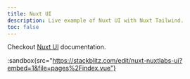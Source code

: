 ```yaml
---
title: Nuxt UI
description: Live example of Nuxt UI with Nuxt Tailwind.
toc: false
---
```


Checkout [Nuxt UI](https://ui.nuxt.com) documentation.

:sandbox{src="https://stackblitz.com/edit/nuxt-nuxtlabs-ui?embed=1&file=pages%2Findex.vue"}
